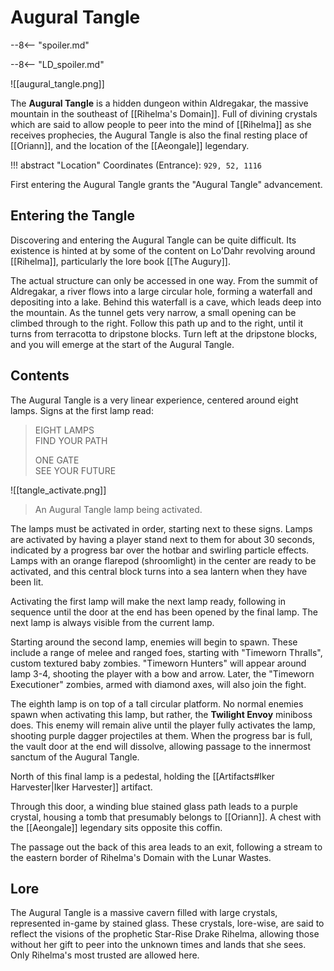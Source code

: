 # Augural Tangle

--8<-- "spoiler.md"

--8<-- "LD_spoiler.md"

![[augural_tangle.png]]

The **Augural Tangle** is a hidden dungeon within Aldregakar, the massive mountain in the southeast of [[Rihelma's Domain]]. Full of divining crystals which are said to allow people to peer into the mind of [[Rihelma]] as she receives prophecies, the Augural Tangle is also the final resting place of [[Oriann]], and the location of the [[Aeongale]] legendary.

!!! abstract "Location"
    Coordinates (Entrance): `929, 52, 1116`

First entering the Augural Tangle grants the "Augural Tangle" advancement.

## Entering the Tangle

Discovering and entering the Augural Tangle can be quite difficult. Its existence is hinted at by some of the content on Lo'Dahr revolving around [[Rihelma]], particularly the lore book [[The Augury]]. 

The actual structure can only be accessed in one way. From the summit of Aldregakar, a river flows into a large circular hole, forming a waterfall and depositing into a lake. Behind this waterfall is a cave, which leads deep into the mountain. As the tunnel gets very narrow, a small opening can be climbed through to the right. Follow this path up and to the right, until it turns from terracotta to dripstone blocks. Turn left at the dripstone blocks, and you will emerge at the start of the Augural Tangle.

## Contents

The Augural Tangle is a very linear experience, centered around eight lamps. Signs at the first lamp read:

> EIGHT LAMPS <br>
> FIND YOUR PATH 
>
> ONE GATE <br>
> SEE YOUR FUTURE

![[tangle_activate.png]]
> An Augural Tangle lamp being activated.

The lamps must be activated in order, starting next to these signs. Lamps are activated by having a player stand next to them for about 30 seconds, indicated by a progress bar over the hotbar and swirling particle effects. Lamps with an orange flarepod (shroomlight) in the center are ready to be activated, and this central block turns into a sea lantern when they have been lit.

Activating the first lamp will make the next lamp ready, following in sequence until the door at the end has been opened by the final lamp. The next lamp is always visible from the current lamp.

Starting around the second lamp, enemies will begin to spawn. These include a range of melee and ranged foes, starting with "Timeworn Thralls", custom textured baby zombies. "Timeworn Hunters" will appear around lamp 3-4, shooting the player with a bow and arrow. Later, the "Timeworn Executioner" zombies, armed with diamond axes, will also join the fight.

The eighth lamp is on top of a tall circular platform. No normal enemies spawn when activating this lamp, but rather, the **Twilight Envoy** miniboss does. This enemy will remain alive until the player fully activates the lamp, shooting purple dagger projectiles at them. When the progress bar is full, the vault door at the end will dissolve, allowing passage to the innermost sanctum of the Augural Tangle.

North of this final lamp is a pedestal, holding the [[Artifacts#Iker Harvester|Iker Harvester]] artifact.

Through this door, a winding blue stained glass path leads to a purple crystal, housing a tomb that presumably belongs to [[Oriann]]. A chest with the [[Aeongale]] legendary sits opposite this coffin.

The passage out the back of this area leads to an exit, following a stream to the eastern border of Rihelma's Domain with the Lunar Wastes.

## Lore

The Augural Tangle is a massive cavern filled with large crystals, represented in-game by stained glass. These crystals, lore-wise, are said to reflect the visions of the prophetic Star-Rise Drake Rihelma, allowing those without her gift to peer into the unknown times and lands that she sees. Only Rihelma's most trusted are allowed here.
